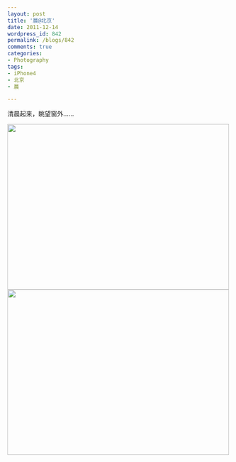 ```yaml
---
layout: post
title: '晨@北京'
date: 2011-12-14
wordpress_id: 842
permalink: /blogs/842
comments: true
categories:
- Photography
tags:
- iPhone4
- 北京
- 晨

---
```

清晨起来，眺望窗外……

<img alt="" src="http://pic.yupoo.com/eltonzheng/BAGkYXoi/medium.jpg" title="晨" class="alignnone" width="500" height="373" />

<img alt="" src="http://pic.yupoo.com/eltonzheng/BAGkYpza/medium.jpg" title="晨" class="alignnone" width="500" height="373" />
